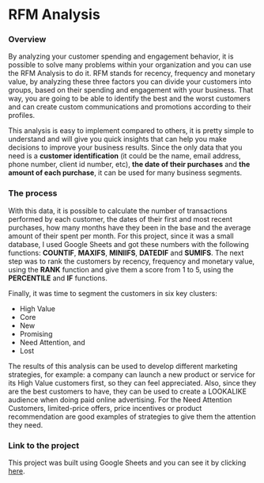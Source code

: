 # RFM Analysis

### Overview

By analyzing your customer spending and engagement behavior, it is possible to solve many problems within your organization and you can use the RFM Analysis to do it. 
RFM stands for recency, frequency and monetary value, by analyzing these three factors you can divide your customers into groups, based on their spending and engagement with your business. 
That way, you are going to be able to identify the best and the worst customers and can create custom communications and promotions according to their profiles.

This analysis is easy to implement compared to others, it is pretty simple to understand and will give you quick insights that can help you make decisions to improve your business results. 
Since the only data that you need is a **customer identification** (it could be the name, email address, phone number, client id number, etc), 
**the date of their purchases** and **the amount of each purchase**, it can be used for many business segments.

### The process

With this data, it is possible to calculate the number of transactions performed by each customer, the dates of their first and most recent purchases, 
how many months have they been in the base and the average amount of their spent per month. For this project, since it was a small database, 
I used Google Sheets and got these numbers with the following functions: **COUNTIF**, **MAXIFS**, **MINIIFS**, **DATEDIF** and **SUMIFS**. 
The next step was to rank the customers by recency, frequency and monetary value, using the **RANK** function and give them a score from 1 to 5, 
using the **PERCENTILE** and **IF** functions. 

Finally, it was time to segment the customers in six key clusters: 
- High Value
- Core
- New
- Promising
- Need Attention, and
- Lost

The results of this analysis can be used to develop different marketing strategies, for example: a company can launch a new product or service for its High Value 
customers first, so they can feel appreciated. Also, since they are the best customers to have, they can be used to create a LOOKALIKE audience when doing paid online 
advertising. For the Need Attention Customers, limited-price offers, price incentives or product recommendation are good examples of strategies to give them the 
attention they need.

### Link to the project

This project was built using Google Sheets and you can see it by clicking [here](https://docs.google.com/spreadsheets/d/1pWtgRpeL7_i6sgYP-6lpGO2wnN4cSY2VKLIf6fPsd1U/edit?usp=sharing).

